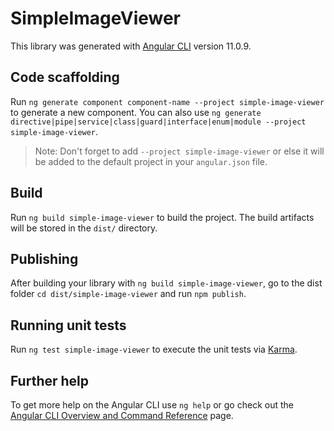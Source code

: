 # SimpleImageViewer

This library was generated with [Angular CLI](https://github.com/angular/angular-cli) version 11.0.9.

## Code scaffolding

Run `ng generate component component-name --project simple-image-viewer` to generate a new component. You can also use `ng generate directive|pipe|service|class|guard|interface|enum|module --project simple-image-viewer`.
> Note: Don't forget to add `--project simple-image-viewer` or else it will be added to the default project in your `angular.json` file. 

## Build

Run `ng build simple-image-viewer` to build the project. The build artifacts will be stored in the `dist/` directory.

## Publishing

After building your library with `ng build simple-image-viewer`, go to the dist folder `cd dist/simple-image-viewer` and run `npm publish`.

## Running unit tests

Run `ng test simple-image-viewer` to execute the unit tests via [Karma](https://karma-runner.github.io).

## Further help

To get more help on the Angular CLI use `ng help` or go check out the [Angular CLI Overview and Command Reference](https://angular.io/cli) page.

